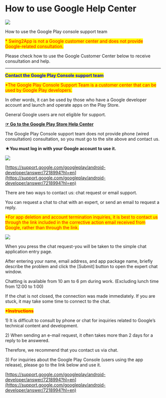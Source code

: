 # How to use Google Help Center

![](https://support.swing2app.com/wp-content/uploads/2018/09/g\_help.png)

How to use the Google Play console support team

<mark style="color:red;">\* Swing2App is not a Google customer center and does not provide Google-related consultation.</mark>

Please check how to use the Google Customer Center below to receive consultation and help.

***

<mark style="color:blue;">**Contact the Google Play Console support team**</mark>

<mark style="color:red;">\*The Google Play Console Support Team is a customer center that can be used by Google Play developers.</mark>

In other words, it can be used by those who have a Google developer account and launch and operate apps on the Play Store.

General Google users are not eligible for support.

[**☞ Go to the Google Play Store Help Center**](https://support.google.com/googleplay/android-developer/answer/7218994?hl=en)

The Google Play Console support team does not provide phone (wired consultation) consultation, so you must go to the site above and contact us.

**★You must log in with your Google account to use it.**

![](https://support.swing2app.com/wp-content/uploads/2018/09/Group-2247.png)

[https://support.google.com/googleplay/android-developer/answer/7218994?hl=en](https://support.google.com/googleplay/android-developer/answer/7218994?hl=en)

There are two ways to contact us: chat request or email support.

You can request a chat to chat with an expert, or send an email to request a reply.

<mark style="color:red;">\*For app deletion and account termination inquiries, it is best to contact us through the link included in the corrective action email received from Google, rather than through the link.</mark>

![](https://support.swing2app.com/wp-content/uploads/2018/09/Group-2248.png)

When you press the chat request-you will be taken to the simple chat application entry page.

After entering your name, email address, and app package name, briefly describe the problem and click the \[Submit] button to open the expert chat window.

Chatting is available from 10 am to 6 pm during work. (Excluding lunch time from 12:00 to 1:00)

If the chat is not closed, the connection was made immediately. If you are stuck, it may take some time to connect to the chat.



<mark style="color:red;">**\*Instructions**</mark>

1\) It is difficult to consult by phone or chat for inquiries related to Google’s technical content and development.

2\) When sending an e-mail request, it often takes more than 2 days for a reply to be answered.

Therefore, we recommend that you contact us via chat.

3\) For inquiries about the Google Play Console (users using the app release), please go to the link below and use it.

[https://support.google.com/googleplay/android-developer/answer/7218994?hl=en](https://support.google.com/googleplay/android-developer/answer/7218994?hl=en)
